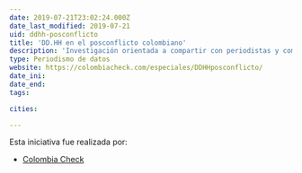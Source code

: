 ```yaml
---
date: 2019-07-21T23:02:24.000Z
date_last_modified: 2019-07-21
uid: ddhh-posconflicto
title: 'DD.HH en el posconflicto colombiano'
description: 'Investigación orientada a compartir con periodistas y comunicadores de Antioquia, Córdoba, Caquetá y Nariño, diversas herramientas, estrategias y conocimientos útiles para la generación de contenidos responsables y de calidad sobre el abanico de temas que componen los derechos humanos integrales.'
type: Periodismo de datos
website: https://colombiacheck.com/especiales/DDHHposconflicto/
date_ini: 
date_end: 
tags:

cities: 

---
```


Esta iniciativa fue realizada por:

- [Colombia Check](/organizaciones/colombia-check)
